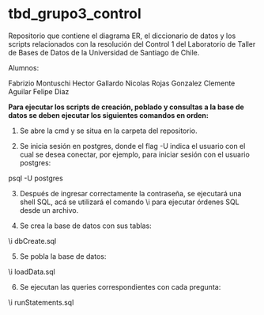 # tbd_grupo3_control
Repositorio que contiene el diagrama ER, el diccionario de datos y los scripts relacionados con la resolución del Control 1 del Laboratorio de Taller de Bases de Datos de la Universidad de Santiago de Chile.


Alumnos:

Fabrizio Montuschi
Hector Gallardo
Nicolas Rojas Gonzalez
Clemente Aguilar
Felipe Diaz


<b>Para ejecutar los scripts de creación, poblado y consultas a la base de datos se deben ejecutar los siguientes comandos en orden:</b>

1. Se abre la cmd y se situa en la carpeta del repositorio.

2. Se inicia sesión en postgres, donde el flag -U indica el usuario con el cual se desea conectar, por ejemplo, para iniciar sesión con el usuario postgres:

psql -U postgres

3. Después de ingresar correctamente la contraseña, se ejecutará una shell SQL, acá se utilizará el comando \i para ejecutar órdenes SQL desde un archivo.

4. Se crea la base de datos con sus tablas:

\i dbCreate.sql

5. Se pobla la base de datos:

\i loadData.sql

6. Se ejecutan las queries correspondientes con cada pregunta:

\i runStatements.sql





